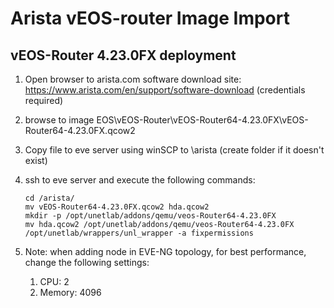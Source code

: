 # Arista vEOS-router Image Import

## vEOS-Router 4.23.0FX deployment

1. Open browser to arista.com software download site: <https://www.arista.com/en/support/software-download> (credentials required)
2. browse to image EOS\vEOS-Router\vEOS-Router64-4.23.0FX\vEOS-Router64-4.23.0FX.qcow2
3. Copy file to eve server using winSCP to \arista (create folder if it doesn't exist)
4. ssh to eve server and execute the following commands:

    ```shell
    cd /arista/
    mv vEOS-Router64-4.23.0FX.qcow2 hda.qcow2
    mkdir -p /opt/unetlab/addons/qemu/veos-Router64-4.23.0FX
    mv hda.qcow2 /opt/unetlab/addons/qemu/veos-Router64-4.23.0FX
    /opt/unetlab/wrappers/unl_wrapper -a fixpermissions
    ```

5. Note: when adding node in EVE-NG topology, for best performance, change the following settings:
   1. CPU: 2
   2. Memory: 4096
